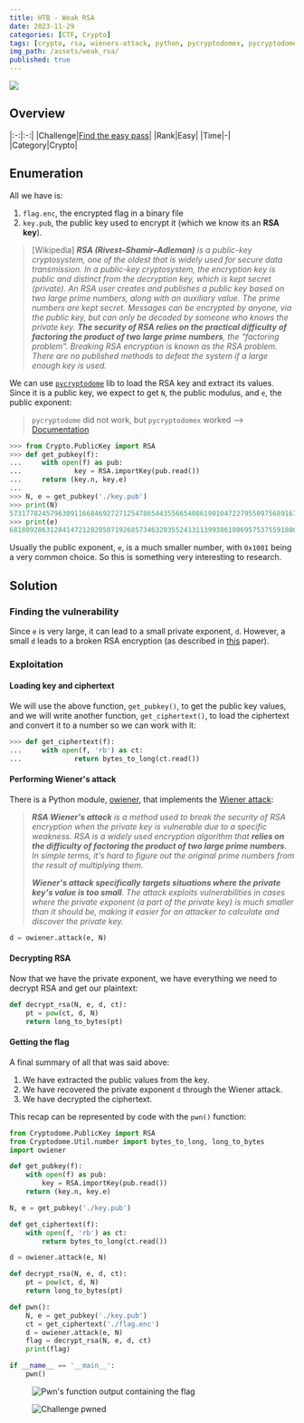 ```yaml
---
title: HTB - Weak RSA
date: 2023-11-29
categories: [CTF, Crypto]
tags: [crypto, rsa, wieners-attack, python, pycryptodomex, pycryptodome, owiener]
img_path: /assets/weak_rsa/
published: true
---
```


![](chall_banner.png)

## Overview

|:-:|:-:|
|Challenge|[Find the easy pass](https://app.hackthebox.com/challenges/6)|
|Rank|Easy|
|Time|-|
|Category|Crypto|


## Enumeration

All we have is:
1. `flag.enc`, the encrypted flag in a binary file
2. `key.pub`, the public key used to encrypt it (which we know its an **RSA key**).

> [Wikipedia] _**RSA (Rivest–Shamir–Adleman)** is a public-key cryptosystem, one of the oldest that is widely used for secure data transmission. In a public-key cryptosystem, the encryption key is public and distinct from the decryption key, which is kept secret (private). An RSA user creates and publishes a public key based on two large prime numbers, along with an auxiliary value. The prime numbers are kept secret. Messages can be encrypted by anyone, via the public key, but can only be decoded by someone who knows the private key. **The security of RSA relies on the practical difficulty of factoring the product of two large prime numbers**, the "factoring problem". Breaking RSA encryption is known as the RSA problem. There are no published methods to defeat the system if a large enough key is used._

We can use [`pycryptodome`](https://pycryptodome.readthedocs.io/en/latest/) lib to load the RSA key and extract its values. Since it is a public key, we expect to get `N`, the public modulus, and `e`, the public exponent:

> `pycryptodome` did not work, but `pycryptodomex` worked --> [Documentation](https://pycryptodome.readthedocs.io/en/latest/src/installation.html)

```python
>>> from Crypto.PublicKey import RSA
>>> def get_pubkey(f):
...     with open(f) as pub:
...             key = RSA.importKey(pub.read())
...     return (key.n, key.e)
...
>>> N, e = get_pubkey('./key.pub')
>>> print(N)
573177824579630911668469272712547865443556654086190104722795509756891670023259031275433509121481030331598569379383505928315495462888788593695945321417676298471525243254143375622365552296949413920679290535717172319562064308937342567483690486592868352763021360051776130919666984258847567032959931761686072492923
>>> print(e)
68180928631284147212820507192605734632035524131139938618069575375591806315288775310503696874509130847529572462608728019290710149661300246138036579342079580434777344111245495187927881132138357958744974243365962204835089753987667395511682829391276714359582055290140617797814443530797154040685978229936907206605
```

Usually the public exponent, `e`, is a much smaller number, with `0x1001` being a very common choice. So this is something very interesting to research.

## Solution

### Finding the vulnerability

Since `e` is very large, it can lead to a small private exponent, `d`. However, a small `d` leads to a broken RSA encryption (as described in [this](https://crypto.stanford.edu/~dabo/pubs/papers/RSA-survey.pdf) paper).

### Exploitation

#### Loading key and ciphertext

We will use the above function, `get_pubkey()`, to get the public key values, and we will write another function, `get_ciphertext()`, to load the ciphertext and convert it to a number so we can work with it:

```python
>>> def get_ciphertext(f):
...     with open(f, 'rb') as ct:
...             return bytes_to_long(ct.read())
```

#### Performing Wiener's attack

There is a Python module, [owiener](https://github.com/orisano/owiener), that implements the [Wiener attack](https://sagi.io/crypto-classics-wieners-rsa-attack/):

> _**RSA Wiener's attack** is a method used to break the security of RSA encryption when the private key is vulnerable due to a specific weakness. RSA is a widely used encryption algorithm that **relies on the difficulty of factoring the product of two large prime numbers**. In simple terms, it's hard to figure out the original prime numbers from the result of multiplying them._
>
> _**Wiener's attack specifically targets situations where the private key's value is too small**. The attack exploits vulnerabilities in cases where the private exponent (a part of the private key) is much smaller than it should be, making it easier for an attacker to calculate and discover the private key._

```python
d = owiener.attack(e, N)
```

#### Decrypting RSA

Now that we have the private exponent, we have everything we need to decrypt RSA and get our plaintext:

```python
def decrypt_rsa(N, e, d, ct):
	pt = pow(ct, d, N)
	return long_to_bytes(pt)
```

#### Getting the flag

A final summary of all that was said above:
1. We have extracted the public values from the key.
2. We have recovered the private exponent `d` through the Wiener attack.
3. We have decrypted the ciphertext.

This recap can be represented by code with the `pwn()` function:

```python
from Cryptodome.PublicKey import RSA
from Cryptodome.Util.number import bytes_to_long, long_to_bytes
import owiener

def get_pubkey(f):
	with open(f) as pub:
		key = RSA.importKey(pub.read())
	return (key.n, key.e)

N, e = get_pubkey('./key.pub')

def get_ciphertext(f):
	with open(f, 'rb') as ct:
		return bytes_to_long(ct.read())

d = owiener.attack(e, N)

def decrypt_rsa(N, e, d, ct):
	pt = pow(ct, d, N)
	return long_to_bytes(pt)

def pwn():
	N, e = get_pubkey('./key.pub')
	ct = get_ciphertext('./flag.enc')
	d = owiener.attack(e, N)
	flag = decrypt_rsa(N, e, d, ct)
	print(flag)

if __name__ == '__main__':
	pwn()
```

<figure>
    <img src="output_flag.png"
    alt="Pwn's function output containing the flag" >
</figure>

<figure>
    <img src="chall_pwned.png"
    alt="Challenge pwned" >
</figure>